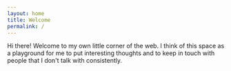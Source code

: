```yaml
---
layout: home
title: Welcome
permalink: /
---
```


Hi there! Welcome to my own little corner of the web. I think of this space as a playground for me to put interesting thoughts and to keep in touch with people that I don't talk with consistently. 
